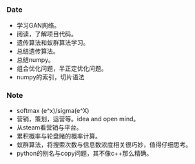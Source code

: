 ### Date
- 学习GAN网络。
- 阅读，了解项目代码。
- 遗传算法和蚁群算法学习。
- 总结遗传算法。
- 总结numpy。
- 组合优化问题，半正定优化问题。
- numpy的索引，切片语法

### Note
- softmax (e^x)/sigma(e^X)
- 营销，策划，运营等。idea and open mind。
- 从steam看营销与平台。
- 累积概率与轮盘赌的概率计算。
- 蚁群算法，将搜索次数与信息数浓度相关很巧妙，值得仔细思考。
- python的别名与copy问题，其不像c++那么精确。